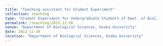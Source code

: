 ```yaml
---
title: "Teaching assistant for Student Experiment"
collection: teaching
type: "Student Experiment for Undergraduate Students of Dept. of Biol. Sci."
permalink: /teaching/2013-11-26
venue: "Department of Biological Sciences, Osaka University"
date: 2013-11-26
location: "Department of Biological Sciences, Osaka University"
---
```

